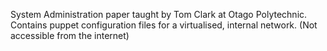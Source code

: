 System Administration paper taught by Tom Clark at Otago Polytechnic.
Contains puppet configuration files for a virtualised, internal network. (Not accessible from the internet)
